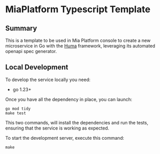 # MiaPlatform Typescript Template

## Summary

This is a template to be used in Mia Platform console to create a new microservice in Go with the [Huma](https://huma.rocks/) framework, leveraging its automated openapi spec generator.

## Local Development

To develop the service locally you need:

- go 1.23+

Once you have all the dependency in place, you can launch:

```shell
go mod tidy
make test
```

This two commands, will install the dependencies and run the tests, ensuring that the service is working as expected.

To start the development server, execute this command:

```shell
make
```
